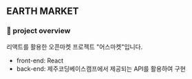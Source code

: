 ## EARTH MARKET


### 👀 project overview 
리액트를 활용한 오픈마켓 프로젝트 "어스마켓"입니다.

- front-end: React
- back-end: 제주코딩베이스캠프에서 제공되는 API를 활용하여 구현 